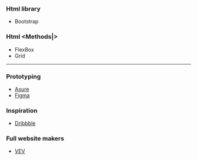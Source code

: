 ### Html library

- Bootstrap

### Html <Methods|>

- FlexBox
- Grid

___

### Prototyping

- [Axure](https://www.axure.com/)
- [Figma](https://www.figma.com/)

### Inspiration

- [Dribbble](https://dribbble.com/)

### Full website makers

- [VEV](https://www.vev.design/)